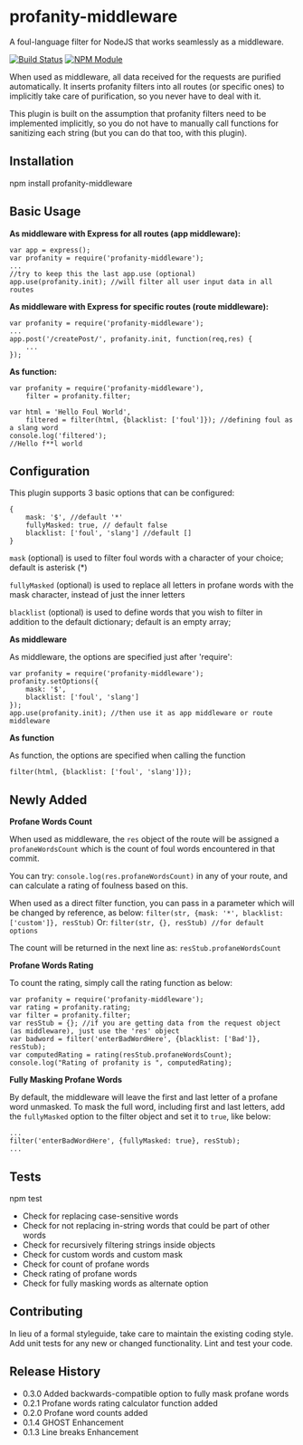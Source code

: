 profanity-middleware
=========================

A foul-language filter for NodeJS that works seamlessly as a middleware.

[![Build Status](https://travis-ci.org/ritenv/profanity-middleware.svg?branch=master)](https://travis-ci.org/ritenv/profanity-middleware)
[![NPM Module](https://badge.fury.io/js/profanity-middleware.svg)](http://badge.fury.io/js/profanity-middleware)

When used as middleware, all data received for the requests are purified automatically. It inserts profanity filters into all routes (or specific ones) to implicitly take care of purification, so you never have to deal with it.

This plugin is built on the assumption that profanity filters need to be implemented implicitly, so you do not have to manually call functions for sanitizing each string (but you can do that too, with this plugin).

## Installation

  npm install profanity-middleware

## Basic Usage

**As middleware with Express for all routes (app middleware):**

    var app = express();
	var profanity = require('profanity-middleware');
	...
	//try to keep this the last app.use (optional)
	app.use(profanity.init); //will filter all user input data in all routes

**As middleware with Express for specific routes (route middleware):**

	var profanity = require('profanity-middleware');
	...
	app.post('/createPost/', profanity.init, function(req,res) {
		...
	});


**As function:**

    var profanity = require('profanity-middleware'),
        filter = profanity.filter;

    var html = 'Hello Foul World',
        filtered = filter(html, {blacklist: ['foul']}); //defining foul as a slang word
    console.log('filtered');
    //Hello f**l world

## Configuration

This plugin supports 3 basic options that can be configured:

	{
		mask: '$', //default '*'
		fullyMasked: true, // default false
		blacklist: ['foul', 'slang'] //default []
	}

`mask` (optional) is used to filter foul words with a character of your choice; default is asterisk (*)

`fullyMasked` (optional) is used to replace all letters in profane words with the mask character, instead of just the inner letters

`blacklist` (optional) is used to define words that you wish to filter in addition to the default dictionary; default is an empty array;

**As middleware**

As middleware, the options are specified just after 'require':

	var profanity = require('profanity-middleware');
	profanity.setOptions({
		mask: '$', 
		blacklist: ['foul', 'slang']
	});
	app.use(profanity.init); //then use it as app middleware or route middleware
	
**As function**

As function, the options are specified when calling the function

	filter(html, {blacklist: ['foul', 'slang']});

## Newly Added

**Profane Words Count**

When used as middleware, the `res` object of the route will be assigned a `profaneWordsCount` which is the count of foul words encountered in that commit.

You can try: `console.log(res.profaneWordsCount)` in any of your route, and can calculate a rating of foulness based on this.

When used as a direct filter function, you can pass in a parameter which will be changed by reference, as below:
`filter(str, {mask: '*', blacklist: ['custom']}, resStub)`
Or:
`filter(str, {}, resStub) //for default options`

The count will be returned in the next line as: `resStub.profaneWordsCount`

**Profane Words Rating**

To count the rating, simply call the rating function as below:

	var profanity = require('profanity-middleware');
	var rating = profanity.rating;
	var filter = profanity.filter;
	var resStub = {}; //if you are getting data from the request object (as middleware), just use the 'res' object
	var badword = filter('enterBadWordHere', {blacklist: ['Bad']}, resStub);
	var computedRating = rating(resStub.profaneWordsCount);
	console.log("Rating of profanity is ", computedRating);

**Fully Masking Profane Words**

By default, the middleware will leave the first and last letter of a profane word unmasked. To mask the full word, including first and last letters, add the `fullyMasked` option to the filter object and set it to `true`, like below:

    ...
    filter('enterBadWordHere', {fullyMasked: true}, resStub);
    ...

## Tests

  npm test

  - Check for replacing case-sensitive words 
  - Check for not replacing in-string words that could be part of other words 
  - Check for recursively filtering strings inside objects 
  - Check for custom words and custom mask 
  - Check for count of profane words
  - Check rating of profane words
  - Check for fully masking words as alternate option

## Contributing

In lieu of a formal styleguide, take care to maintain the existing coding style.
Add unit tests for any new or changed functionality. Lint and test your code.

## Release History

* 0.3.0 Added backwards-compatible option to fully mask profane words
* 0.2.1 Profane words rating calculator function added
* 0.2.0 Profane word counts added
* 0.1.4 GHOST Enhancement
* 0.1.3 Line breaks Enhancement
